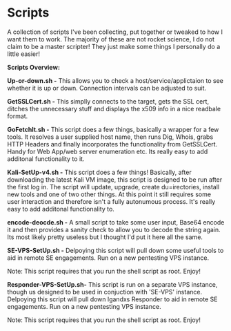 # Scripts

A collection of scripts I've been collecting, put together or tweaked to how I want them to work. The majority of these are not rocket science, I do not claim to be a master scripter! They just make some things I personally do a little easier!

**Scripts Overview:**

**Up-or-down.sh -** This allows you to check a host/service/applictaion to see whether it is up or down. Connection intervals can be adjusted to suit.

**GetSSLCert.sh -** This simplly connects to the target, gets the SSL cert, ditches the unnecessary stuff and displays the x509 info in a nice readbale format.

**GoFetchIt.sh -** This script does a few things, basically a wrapper for a few tools. It resolves a user supplied host name, then runs Dig, Whois, grabs HTTP Headers and finally incorporates the functionality from GetSSLCert. Handy for Web App/web server enumeration etc. Its really easy to add additonal functionality to it. 

**Kali-SetUp-v4.sh -** This script does a few things! Basically, after downloading the latest Kali VM image, this script is designed to be run after the first log in. The script will update, upgrade, create du=irectories, install new tools and one of two other things. At this point it still requires some user interaction and therefore isn't a fully autonumous process. It's really easy to add additonal functionality to.

**encode-deocde.sh -** A small script to take some user input, Base64 encode it and then provides a sanity check to allow you to decode the string again. Its most likely pretty useless but I thought I'd put it here all the same.


**SE-VPS-SetUp.sh -**
Delpoying this script will pull down some useful tools to aid in remote SE engagements. Run on a new pentesting VPS instance.

Note: This script requires that you run the shell script as root. Enjoy!

**Responder-VPS-SetUp.sh-**
This script is run on a separate VPS instance, though us designed to be used in conjuction with 'SE-VPS' instance. Delpoying this script will pull down lgandxs Responder to aid in remote SE engagements. Run on a new pentesting VPS instance.

Note: This script requires that you run the shell script as root. Enjoy!

